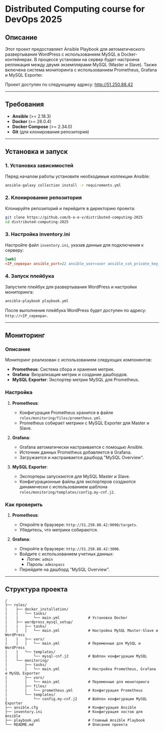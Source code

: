 # Distributed Computing course for DevOps 2025

## Описание

Этот проект предоставляет Ansible Playbook для автоматического развертывания WordPress с использованием MySQL в Docker-контейнерах. В процессе установки на сервер будет настроена репликация между двумя экземплярами MySQL (Master и Slave). Также включена система мониторинга с использованием Prometheus, Grafana и MySQL Exporter.

Проект доступен по следующему адресу: http://51.250.88.42

---

## Требования

- **Ansible** (>= 2.18.3)
- **Docker** (>= 28.0.4)
- **Docker Compose** (>= 2.34.0)
- **Git** (для клонирования репозитория)

---

## Установка и запуск

### 1. Установка зависимостей

Перед началом работы установите необходимые коллекции Ansible:

```bash
ansible-galaxy collection install -r requirements.yml
```

### 2. Клонирование репозитория

Клонируйте репозиторий и перейдите в директорию проекта:

```bash
git clone https://github.com/b-o-e-v/distributed-computing-2025
cd distributed-computing-2025
```

### 3. Настройка inventory.ini

Настройте файл `inventory.ini`, указав данные для подключения к серверу:

```ini
[web]
<IP_сервера> ansible_port=22 ansible_user=user ansible_ssh_private_key_file=~/.ssh/distributed_computing/private_key
```

### 4. Запуск плейбука

Запустите плейбук для развертывания WordPress и настройки мониторинга:

```bash
ansible-playbook playbook.yml
```

После выполнения плейбука WordPress будет доступен по адресу: `http://<IP_сервера>`.

---

## Мониторинг

### Описание

Мониторинг реализован с использованием следующих компонентов:
- **Prometheus**: Система сбора и хранения метрик.
- **Grafana**: Визуализация метрик и создание дашбордов.
- **MySQL Exporter**: Экспортер метрик MySQL для Prometheus.

### Настройка

1. **Prometheus**:
   - Конфигурация Prometheus хранится в файле `roles/monitoring/files/prometheus.yml`.
   - Prometheus собирает метрики с MySQL Exporter для Master и Slave.

2. **Grafana**:
   - Grafana автоматически настраивается с помощью Ansible.
   - Источник данных Prometheus добавляется в Grafana.
   - Загружается и настраивается дашборд "MySQL Overview".

3. **MySQL Exporter**:
   - Экспортеры запускаются для MySQL Master и Slave.
   - Конфигурационные файлы для экспортеров создаются динамически с использованием шаблона `roles/monitoring/templates/config.my-cnf.j2`.

### Как проверить

1. **Prometheus**:
   - Откройте в браузере: `http://51.250.88.42:9090/targets`.
   - Убедитесь, что метрики собираются.

2. **Grafana**:
   - Откройте в браузере: `http://51.250.88.42:3000`.
   - Войдите с использованием учетных данных:
     - Логин: `admin`
     - Пароль: `adminpass`
   - Перейдите на дашборд "MySQL Overview".

---

## Структура проекта

```none
/
├── roles/
|    ├── docker_installation/
|    |   └── tasks/
|    |       └── main.yml             # Установка Docker
|    ├── wordpress_mysql_setup/
|    |   ├── tasks/
|    |   |   └── main.yml             # Настройка MySQL Master-Slave и WordPress
|    |   ├── vars/
|    |   |   └── main.yml             # Переменные для MySQL и WordPress
|    |   └── templates/
|    |       └── mysql-cnf.j2         # Шаблон конфигурации MySQL
|    └── monitoring/
|        ├── tasks/
|        |   └── main.yml             # Настройка Prometheus, Grafana и MySQL Exporter
|        ├── vars/
|        |   └── main.yml             # Переменные для мониторинга
|        ├── files/
|        |   └── prometheus.yml       # Конфигурация Prometheus
|        └── templates/
|            └── config.my-cnf.j2     # Шаблон конфигурации MySQL Exporter
├── ansible.cfg                       # Конфигурация Ansible
├── inventory.ini                     # Конфигурация хостов для Ansible
├── playbook.yml                      # Главный Ansible Playbook
└── README.md                         # Описание проекта
```
